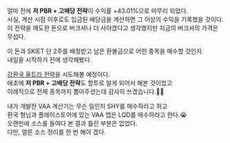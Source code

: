 얼마 전에 **저 PBR + 고배당 전략**이 수익률 +43.01%으로 마무리 되었다.  
사실, 계산 시점 이후로도 입금된 배당금을 계산하면 그 이상의 수익을 기록했을 것이다.  
이 전략을 매도한 돈으로 버크셔나 더 사야겠다고 생각했지만 지금의 버크셔의 가격은 무섭다.  

이 돈과 SKIET 단 2주를 배정받고 남은 환불금으로 어떤 종목을 매수할 것인지  
내일을 시작하기 전에 생각해봤다.  

[강환국 울트라 전략](https://youtu.be/MZTDWMagiLg)을 시도해볼 예정이다.  
애초에 **저 PBR + 고배당 전략**도 할투로 알게 되어서 해본 것이었고  
이례적으로 전체 종목까지 뽑아주셨는데 감사히 쓰겠습니다.🙏🏼  

내가 개발한 VAA 계산기는 무슨 일인지 SHY를 매수하라고 하고  
환국 형님과 플레이스토어에 있는 VAA 앱은 LQD를 매수하라고 한다.😭  
오랜만에 소스를 들여다 본 결과 틀린 부분은 없었다.  
다만, 얼른 소스 정리를 한 번 해야 겠다.